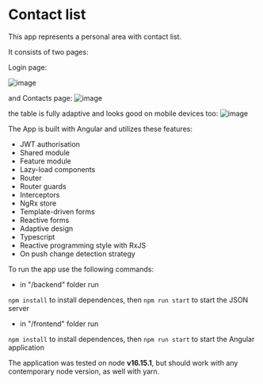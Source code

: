 # Contact list

This app represents a personal area with contact list.

It consists of two pages:

Login page:

![image](https://user-images.githubusercontent.com/61351959/194749912-be0ed2c6-ee9b-4e58-9eff-cfe13b333f92.png)

and Contacts page:
![image](https://user-images.githubusercontent.com/61351959/194750039-c4c20862-d5d2-45fe-aa65-2296e5efb62f.png)

the table is fully adaptive and looks good on mobile devices too:
![image](https://user-images.githubusercontent.com/61351959/194750166-0ccd3ba2-bf12-4f1c-8f34-a11a30f0a4cb.png)


The App is built with Angular and utilizes these features:

-   JWT authorisation
-   Shared module
-   Feature module
-   Lazy-load components
-   Router
-   Router guards
-   Interceptors
-   NgRx store
-   Template-driven forms
-   Reactive forms
-   Adaptive design
-   Typescript
-   Reactive programming style with RxJS
-   On push change detection strategy


To run the app use the following commands:

-   in "/backend" folder run

`npm install` to install dependences, then
`npm run start` to start the JSON server

-   in "/frontend" folder run

`npm install` to install dependences, then
`npm run start` to start the Angular application

The application was tested on node **v16.15.1**, but should work with any contemporary node version, as well with yarn.
